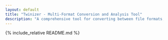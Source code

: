 ```yaml
---
layout: default
title: "Twinizer - Multi-Format Conversion and Analysis Tool"
description: "A comprehensive tool for converting between file formats, analyzing code, hardware schematics, and generating documentation"
---
```


{% include_relative README.md %}

<script type="module">    
  import mermaid from 'https://cdn.jsdelivr.net/npm/mermaid@10/dist/mermaid.esm.min.mjs';
  mermaid.initialize({
    startOnReady: true,
    theme: 'forest',
    flowchart: {
      useMaxWidth: false,
      htmlLabels: true
    }
  });
  mermaid.init(undefined, '.language-mermaid');
</script>